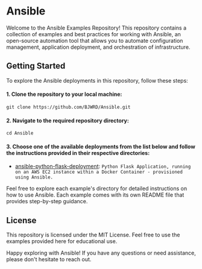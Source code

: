 # Ansible

Welcome to the Ansible Examples Repository! This repository contains a collection of examples and best practices for working with Ansible, an open-source automation tool that allows you to automate configuration management, application deployment, and orchestration of infrastructure.

## Getting Started
To explore the Ansible deployments in this repository, follow these steps:

#### 1.	Clone the repository to your local machine:
    git clone https://github.com/BJWRD/Ansible.git
  
#### 2. Navigate to the required repository directory:
    cd Ansible
  
#### 3. Choose one of the available deployments from the list below and follow the instructions provided in their respective directories:

* [ansible-python-flask-deployment](https://github.com/BJWRD/Ansible/ansible-python-flask-deployment): `Python Flask Application, running on an AWS EC2 instance within a Docker Container - provisioned using Ansible.` 

Feel free to explore each example's directory for detailed instructions on how to use Ansible. Each example comes with its own README file that provides step-by-step guidance.

## License
This repository is licensed under the MIT License. Feel free to use the examples provided here for educational use.

Happy exploring with Ansible! If you have any questions or need assistance, please don't hesitate to reach out.

